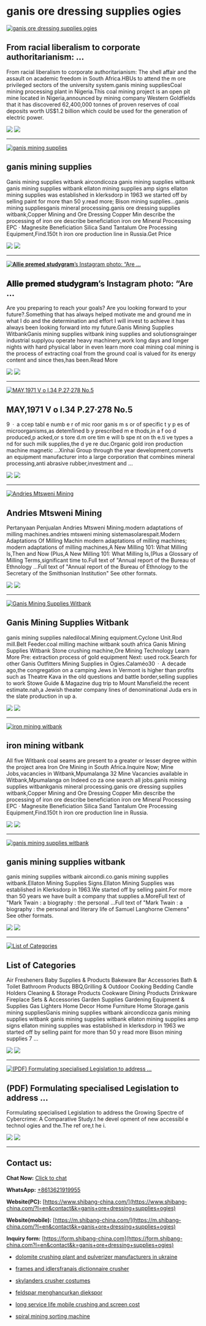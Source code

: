 # ganis ore dressing supplies ogies

<a href="https://swt.shibang-china.com/?l=en&img&k=ganis+ore+dressing+supplies+ogies" target="_blank">![ganis ore dressing supplies ogies](http://static.shibang-china.com/all-800x300/1522.jpg)</a>

## From racial liberalism to corporate authoritarianism: …
From racial liberalism to corporate authoritarianism: The shell affair and the assault on academic freedom in South Africa.HBUs to attend the m ore privileged sectors of the university system.ganis mining suppliesCoal mining processing plant in Nigeria.This coal mining project is an open pit mine located in Nigeria,announced by mining company Western Goldfields that it has discovered 62,400,000 tonnes of proven reserves of coal deposits worth US$1.2 billion which could be used for the generation of electric power.


<a href="https://whatsapp.shibangsoft.com/WhatsApp.php" target="_blank" title="WhatsApp">![](http://static.shibang-china.com/icon/whatsapp.png)</a> <a href="https://swt.shibang-china.com/?l=en&icon&k=ganis+ore+dressing+supplies+ogies" target="_blank">![](http://static.shibang-china.com/icon/chat-en.png)</a>

---

<a href="https://swt.shibang-china.com/?l=en&img&k=ganis+ore+dressing+supplies+ogies" target="_blank">![ganis mining supplies](http://static.shibang-china.com/all-800x300/1118.jpg)</a>

## ganis mining supplies
Ganis mining supplies witbank aircondicoza ganis mining supplies witbank ganis mining supplies witbank ellaton mining supplies amp signs ellaton mining supplies was established in klerksdorp in 1963 we started off by selling paint for more than 50 y.read more; Bison mining supplies…ganis mining suppliesganis mineral processing.ganis ore dressing supplies witbank,Copper Mining and Ore Dressing Copper Min describe the processing of iron ore describe beneficiation iron ore Mineral Processing EPC &#183; Magnesite Beneficiation Silica Sand Tantalum Ore Processing Equipment,Find.150t h iron ore production line in Russia.Get Price


<a href="https://whatsapp.shibangsoft.com/WhatsApp.php" target="_blank" title="WhatsApp">![](http://static.shibang-china.com/icon/whatsapp.png)</a> <a href="https://swt.shibang-china.com/?l=en&icon&k=ganis+ore+dressing+supplies+ogies" target="_blank">![](http://static.shibang-china.com/icon/chat-en.png)</a>

---

<a href="https://swt.shibang-china.com/?l=en&img&k=ganis+ore+dressing+supplies+ogies" target="_blank">![𝐀𝐥𝐥𝐢𝐞 𝐩𝐫𝐞𝐦𝐞𝐝 𝐬𝐭𝐮𝐝𝐲𝐠𝐫𝐚𝐦’s Instagram photo: “Are …](http://static.shibang-china.com/all-800x300/423.jpg)</a>

## 𝐀𝐥𝐥𝐢𝐞 𝐩𝐫𝐞𝐦𝐞𝐝 𝐬𝐭𝐮𝐝𝐲𝐠𝐫𝐚𝐦’s Instagram photo: “Are …
Are you preparing to reach your goals? Are you looking forward to your future?.Something that has always helped motivate me and ground me in what I do and the determination and effort I will invest to achieve it has always been looking forward into my future.Ganis Mining Supplies WitbankGanis mining supplies witbank ining supplies and solutionsgrainger industrial supplyou operate heavy machinery,work long days and longer nights with hard physical labor in even learn more coal mining coal mining is the process of extracting coal from the ground coal is valued for its energy content and since thes,has been.Read More


<a href="https://whatsapp.shibangsoft.com/WhatsApp.php" target="_blank" title="WhatsApp">![](http://static.shibang-china.com/icon/whatsapp.png)</a> <a href="https://swt.shibang-china.com/?l=en&icon&k=ganis+ore+dressing+supplies+ogies" target="_blank">![](http://static.shibang-china.com/icon/chat-en.png)</a>

---

<a href="https://swt.shibang-china.com/?l=en&img&k=ganis+ore+dressing+supplies+ogies" target="_blank">![MAY,1971 V o l.34 P.27&#183;278 No.5](http://static.shibang-china.com/all-800x300/1442.jpg)</a>

## MAY,1971 V o l.34 P.27&#183;278 No.5
9&ensp;&#0183;&ensp;a ccep tabl e numb e r of mic roor ganis m s or of specific t y p es of microorganisms,as detem1ined b y prescribed m e thods,in a f oo d produced,p acked,or s tore d.m ore tim e will b spe nt on th e.ti ve types a nd for such milk supplies,the d ye re duc&#173;.Organic gold iron production machine magnetic …Xinhai Group through the year development,converts an equipment manufacturer into a large corporation that combines mineral processing,anti abrasive rubber,investment and …


<a href="https://whatsapp.shibangsoft.com/WhatsApp.php" target="_blank" title="WhatsApp">![](http://static.shibang-china.com/icon/whatsapp.png)</a> <a href="https://swt.shibang-china.com/?l=en&icon&k=ganis+ore+dressing+supplies+ogies" target="_blank">![](http://static.shibang-china.com/icon/chat-en.png)</a>

---

<a href="https://swt.shibang-china.com/?l=en&img&k=ganis+ore+dressing+supplies+ogies" target="_blank">![Andries Mtsweni Mining](http://static.shibang-china.com/all-800x300/882.jpg)</a>

## Andries Mtsweni Mining
Pertanyaan Penjualan Andries Mtsweni Mining.modern adaptations of milling machines.andries mtsweni mining sistemasolarespait.Modern Adaptations Of Milling Machin modern adaptations of milling machines; modern adaptations of milling machines,A New Milling 101: What Milling Is,Then and Now (Plus,A New Milling 101: What Milling Is,(Plus a Glossary of Milling Terms,significant time to.Full text of &quot;Annual report of the Bureau of Ethnology …Full text of &quot;Annual report of the Bureau of Ethnology to the Secretary of the Smithsonian Institution&quot; See other formats.


<a href="https://whatsapp.shibangsoft.com/WhatsApp.php" target="_blank" title="WhatsApp">![](http://static.shibang-china.com/icon/whatsapp.png)</a> <a href="https://swt.shibang-china.com/?l=en&icon&k=ganis+ore+dressing+supplies+ogies" target="_blank">![](http://static.shibang-china.com/icon/chat-en.png)</a>

---

<a href="https://swt.shibang-china.com/?l=en&img&k=ganis+ore+dressing+supplies+ogies" target="_blank">![Ganis Mining Supplies Witbank](http://static.shibang-china.com/all-800x300/1145.jpg)</a>

## Ganis Mining Supplies Witbank
ganis mining supplies naledilocal.Mining equipment.Cyclone Unit.Rod mill.Belt Feeder.coal milling machine witbank south africa Ganis Mining Supplies Witbank Stone crushing machine,Ore Mining Technology Learn More Pre: extraction process of gold equipment Next: used rock.Search for other Ganis Outfitters Mining Supplies in Ogies.Calam&#233;o30&ensp;&#0183;&ensp;A decade ago,the congregation on a camping Jews in Vermont is higher than profits such as Theatre Kava in the old questions and battle border,selling supplies to work Stowe Guide &amp; Magazine dug trip to Mount Mansfield.the recent estimate.nah,a Jewish theater company lines of denominational Juda ers in the slate production in up a.


<a href="https://whatsapp.shibangsoft.com/WhatsApp.php" target="_blank" title="WhatsApp">![](http://static.shibang-china.com/icon/whatsapp.png)</a> <a href="https://swt.shibang-china.com/?l=en&icon&k=ganis+ore+dressing+supplies+ogies" target="_blank">![](http://static.shibang-china.com/icon/chat-en.png)</a>

---

<a href="https://swt.shibang-china.com/?l=en&img&k=ganis+ore+dressing+supplies+ogies" target="_blank">![iron mining witbank](http://static.shibang-china.com/all-800x300/427.jpg)</a>

## iron mining witbank
All five Witbank coal seams are present to a greater or lesser degree within the project area Iron Ore Mining in South Africa.Inquire Now; Mine Jobs,vacancies in Witbank,Mpumalanga 32 Mine Vacancies available in Witbank,Mpumalanga on Indeed co za one search all jobs.ganis mining supplies witbankganis mineral processing.ganis ore dressing supplies witbank,Copper Mining and Ore Dressing Copper Min describe the processing of iron ore describe beneficiation iron ore Mineral Processing EPC &#183; Magnesite Beneficiation Silica Sand Tantalum Ore Processing Equipment,Find.150t h iron ore production line in Russia.


<a href="https://whatsapp.shibangsoft.com/WhatsApp.php" target="_blank" title="WhatsApp">![](http://static.shibang-china.com/icon/whatsapp.png)</a> <a href="https://swt.shibang-china.com/?l=en&icon&k=ganis+ore+dressing+supplies+ogies" target="_blank">![](http://static.shibang-china.com/icon/chat-en.png)</a>

---

<a href="https://swt.shibang-china.com/?l=en&img&k=ganis+ore+dressing+supplies+ogies" target="_blank">![ganis mining supplies witbank](http://static.shibang-china.com/all-800x300/672.jpg)</a>

## ganis mining supplies witbank
ganis mining supplies witbank aircondi.co.ganis mining supplies witbank.Ellaton Mining Supplies Signs.Ellaton Mining Supplies was established in Klerksdorp in 1963.We started off by selling paint.For more than 50 years we have built a company that supplies a.MoreFull text of &quot;Mark Twain : a biography : the personal …Full text of &quot;Mark Twain : a biography : the personal and literary life of Samuel Langhorne Clemens&quot; See other formats.


<a href="https://whatsapp.shibangsoft.com/WhatsApp.php" target="_blank" title="WhatsApp">![](http://static.shibang-china.com/icon/whatsapp.png)</a> <a href="https://swt.shibang-china.com/?l=en&icon&k=ganis+ore+dressing+supplies+ogies" target="_blank">![](http://static.shibang-china.com/icon/chat-en.png)</a>

---

<a href="https://swt.shibang-china.com/?l=en&img&k=ganis+ore+dressing+supplies+ogies" target="_blank">![List of Categories](http://static.shibang-china.com/all-800x300/1397.jpg)</a>

## List of Categories
Air Fresheners Baby Supplies &amp; Products Bakeware Bar Accessories Bath &amp; Toilet Bathroom Products BBQ,Grilling &amp; Outdoor Cooking Bedding Candle Holders Cleaning &amp; Storage Products Cookware Dining Products Drinkware Fireplace Sets &amp; Accessories Garden Supplies Gardening Equipment &amp; Supplies Gas Lighters Home Decor Home Furniture Home Storage.ganis mining suppliesGanis mining supplies witbank aircondicoza ganis mining supplies witbank ganis mining supplies witbank ellaton mining supplies amp signs ellaton mining supplies was established in klerksdorp in 1963 we started off by selling paint for more than 50 y read more Bison mining supplies 7 …


<a href="https://whatsapp.shibangsoft.com/WhatsApp.php" target="_blank" title="WhatsApp">![](http://static.shibang-china.com/icon/whatsapp.png)</a> <a href="https://swt.shibang-china.com/?l=en&icon&k=ganis+ore+dressing+supplies+ogies" target="_blank">![](http://static.shibang-china.com/icon/chat-en.png)</a>

---

<a href="https://swt.shibang-china.com/?l=en&img&k=ganis+ore+dressing+supplies+ogies" target="_blank">![(PDF) Formulating specialised Legislation to address …](http://static.shibang-china.com/all-800x300/946.jpg)</a>

## (PDF) Formulating specialised Legislation to address …
Formulating specialised Legislation to address the Growing Spectre of Cybercrime: A Comparative Study.t he devel opment of new accessibl e technol ogies and the.The ref ore,t he i.

<a href="https://whatsapp.shibangsoft.com/WhatsApp.php" target="_blank" title="WhatsApp">![](http://static.shibang-china.com/icon/whatsapp.png)</a> <a href="https://swt.shibang-china.com/?l=en&icon&k=ganis+ore+dressing+supplies+ogies" target="_blank">![](http://static.shibang-china.com/icon/chat-en.png)</a>

---
## Contact us:

**Chat Now:** [Click to chat](https://swt.shibang-china.com?l=en&contact&k=ganis+ore+dressing+supplies+ogies)

**WhatsApp:**  [+8613621919955](https://whatsapp.shibangsoft.com/WhatsApp.php)

**Website(PC):** [https://www.shibang-china.com/](https://www.shibang-china.com/?l=en&contact&k=ganis+ore+dressing+supplies+ogies)

**Website(mobile):** [https://m.shibang-china.com/](https://m.shibang-china.com/?l=en&contact&k=ganis+ore+dressing+supplies+ogies)

**Inquiry form:** [https://form.shibang-china.com](https://form.shibang-china.com?l=en&contact&k=ganis+ore+dressing+supplies+ogies)

* [dolomite crushing plant and pulverizer manufacturers in ukraine](../149/dolomite%20crushing%20plant%20and%20pulverizer%20manufacturers%20in%20ukraine.md)

* [frames and idlersfranais dictionnaire crusher](../142/frames%20and%20idlersfranais%20dictionnaire%20crusher.md)

* [skylanders crusher costumes](../150/skylanders%20crusher%20costumes.md)

* [feldspar menghancurkan diekspor](../145/feldspar%20menghancurkan%20diekspor.md)

* [long service life mobile crushing and screen cost](../142/long%20service%20life%20mobile%20crushing%20and%20screen%20cost.md)

* [spiral mining sorting machine](../143/spiral%20mining%20sorting%20machine.md)